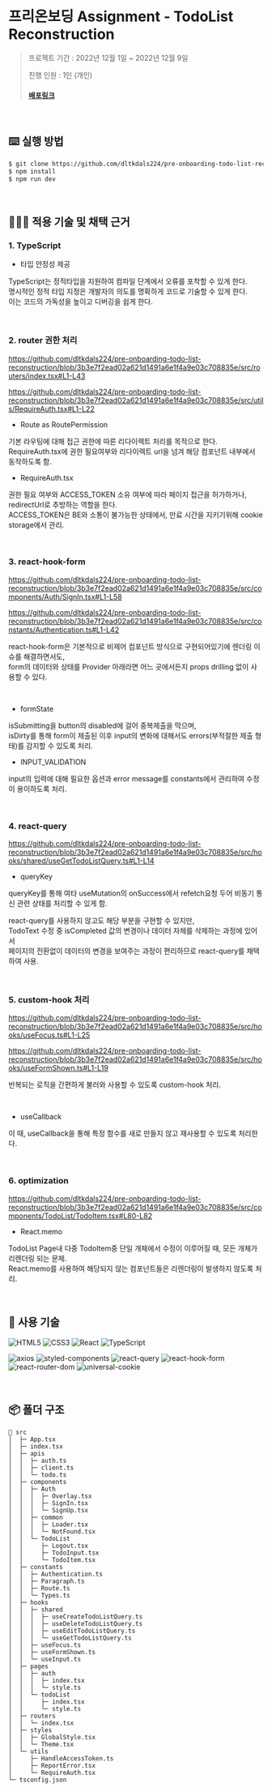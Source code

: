 # 프리온보딩 Assignment - TodoList Reconstruction

> 프로젝트 기간 : 2022년 12월 1일 ~ 2022년 12월 9일
>
> 진행 인원 : 1인 (개인)
>
> #### [배포링크](https://famous-lily-b50252.netlify.app/)

</br>

## ⌨️ 실행 방법

```zsh
$ git clone https://github.com/dltkdals224/pre-onboarding-todo-list-reconstruction.git
$ npm install
$ npm run dev
```

</br>

## 🧚🏻‍♂️ 적용 기술 및 채택 근거

### 1. TypeScript

- 타입 안정성 제공

TypeScript는 정적타입을 지원하여 컴파일 단계에서 오류를 포착할 수 있게 한다.  
명시적인 정적 타입 지정은 개발자의 의도를 명확하게 코드로 기술할 수 있게 한다.  
이는 코드의 가독성을 높이고 디버깅을 쉽게 한다.

<br/>

### 2. router 권한 처리

https://github.com/dltkdals224/pre-onboarding-todo-list-reconstruction/blob/3b3e7f2ead02a621d1491a6e1f4a9e03c708835e/src/routers/index.tsx#L1-L43

https://github.com/dltkdals224/pre-onboarding-todo-list-reconstruction/blob/3b3e7f2ead02a621d1491a6e1f4a9e03c708835e/src/utils/RequireAuth.tsx#L1-L22

- Route as RoutePermission

기본 라우팅에 대해 접근 권한에 따른 리다이렉트 처리를 목적으로 한다.  
RequireAuth.tsx에 권한 필요여부와 리다이렉트 url을 넘겨 해당 컴포넌트 내부에서 동작하도록 함.

- RequireAuth.tsx

권한 필요 여부와 ACCESS_TOKEN 소유 여부에 따라 페이지 접근을 허가하거나, redirectUrl로 추방하는 역할을 한다.  
ACCESS_TOKEN은 BE와 소통이 불가능한 상태에서, 만료 시간을 지키기위해 cookie storage에서 관리.  

<br/>

### 3. react-hook-form

https://github.com/dltkdals224/pre-onboarding-todo-list-reconstruction/blob/3b3e7f2ead02a621d1491a6e1f4a9e03c708835e/src/components/Auth/SignIn.tsx#L1-L58

https://github.com/dltkdals224/pre-onboarding-todo-list-reconstruction/blob/3b3e7f2ead02a621d1491a6e1f4a9e03c708835e/src/constants/Authentication.ts#L1-L42

react-hook-form은 기본적으로 비제어 컴포넌트 방식으로 구현되어있기에 렌더링 이슈를 해결하면서도,  
form의 데이터와 상태를 Provider 아래라면 어느 곳에서든지 props drilling 없이 사용할 수 있다.

<br/>

- formState

isSubmitting을 button의 disabled에 걸어 중복제출을 막으며,  
isDirty를 통해 form이 제출된 이후 input의 변화에 대해서도 errors(부적절한 제출 형태)를 감지할 수 있도록 처리.

- INPUT_VALIDATION

input의 입력에 대해 필요한 옵션과 error message를 constants에서 관리하여 수정이 용이하도록 처리.

<br/>

### 4. react-query

https://github.com/dltkdals224/pre-onboarding-todo-list-reconstruction/blob/3b3e7f2ead02a621d1491a6e1f4a9e03c708835e/src/hooks/shared/useGetTodoListQuery.ts#L1-L14

- queryKey

queryKey를 통해 여타 useMutation의 onSuccess에서 refetch요청 두어 비동기 통신 관련 상태를 처리할 수 있게 함.

react-query를 사용하지 않고도 해당 부분을 구현할 수 있지만,  
TodoText 수정 중 isCompleted 값의 변경이나 데이터 자체를 삭제하는 과정에 있어서  
페이지의 전환없이 데이터의 변경을 보여주는 과정이 편리하므로 react-query를 채택하여 사용.

<br/>

### 5. custom-hook 처리

https://github.com/dltkdals224/pre-onboarding-todo-list-reconstruction/blob/3b3e7f2ead02a621d1491a6e1f4a9e03c708835e/src/hooks/useFocus.ts#L1-L25

https://github.com/dltkdals224/pre-onboarding-todo-list-reconstruction/blob/3b3e7f2ead02a621d1491a6e1f4a9e03c708835e/src/hooks/useFormShown.ts#L1-L19

반복되는 로직을 간편하게 불러와 사용할 수 있도록 custom-hook 처리.

<br/>

- useCallback

이 때, useCallback을 통해 특정 함수를 새로 만들지 않고 재사용할 수 있도록 처리한다.

<br/>

### 6. optimization

https://github.com/dltkdals224/pre-onboarding-todo-list-reconstruction/blob/3b3e7f2ead02a621d1491a6e1f4a9e03c708835e/src/components/TodoList/TodoItem.tsx#L80-L82

- React.memo

TodoList Page내 다중 TodoItem중 단일 개체에서 수정이 이루어질 때, 모든 개체가 리렌더링 되는 문제.  
React.memo를 사용하여 해당되지 않는 컴포넌트들은 리렌더링이 발생하지 않도록 처리.

<br/>

## 🔨 사용 기술

<img alt="HTML5" src ="https://img.shields.io/badge/HTML5-E34F26?&style=flat&logo=HTML5&logoColor=white"/> <img alt="CSS3" src ="https://img.shields.io/badge/CSS3-1572B6?&style=flat&logo=CSS3&logoColor=white"/> <img alt="React" src ="https://img.shields.io/badge/React-61DAFB?&style=flat&logo=React&logoColor=white"/> <img alt="TypeScript" src="https://img.shields.io/badge/TypeScript-blue?style=flat&logo=TypeScript&logoColor=white"/> 

<img alt="axios" src ="https://img.shields.io/badge/axios-5A29E4?&style=flat&logo=axios&logoColor=white"/> <img alt="styled-components" src ="https://img.shields.io/badge/styled components-DB7093?&style=flat&logo=styled-components&logoColor=white"/> <img alt="react-query" src ="https://img.shields.io/badge/react query-FF4154?&style=flat&logo=react-query&logoColor=white"/> <img alt="react-hook-form" src ="https://img.shields.io/badge/react hook form-EC5990?&style=flat&logo=react-hook-form&logoColor=white"/> <img alt="react-router-dom" src ="https://img.shields.io/badge/react router dom-CA4245?&style=flat&logo=react-router-dom&logoColor=white"/> <img alt="universal-cookie" src ="https://img.shields.io/badge/universal cookie-00ACC1?&style=flat&logo=universal-cookie&logoColor=white"/>

</br>

## 📦 폴더 구조

```
📂 src
│  ├─ App.tsx
│  ├─ index.tsx
│  ├─ apis
│  │  ├─ auth.ts
│  │  ├─ client.ts
│  │  └─ todo.ts
│  ├─ components
│  │  ├─ Auth
│  │  │  ├─ Overlay.tsx
│  │  │  ├─ SignIn.tsx
│  │  │  └─ SignUp.tsx
│  │  ├─ common
│  │  │  ├─ Loader.tsx
│  │  │  └─ NotFound.tsx
│  │  └─ TodoList
│  │     ├─ Logout.tsx
│  │     ├─ TodoInput.tsx
│  │     └─ TodoItem.tsx
│  ├─ constants
│  │  ├─ Authentication.ts
│  │  ├─ Paragraph.ts
│  │  ├─ Route.ts
│  │  └─ Types.ts
│  ├─ hooks
│  │  ├─ shared
│  │  │  ├─ useCreateTodoListQuery.ts
│  │  │  ├─ useDeleteTodoListQuery.ts
│  │  │  ├─ useEditTodoListQuery.ts
│  │  │  └─ useGetTodoListQuery.ts
│  │  ├─ useFocus.ts
│  │  ├─ useFormShown.ts
│  │  └─ useInput.ts
│  ├─ pages
│  │  ├─ auth
│  │  │  ├─ index.tsx
│  │  │  └─ style.ts
│  │  └─ todoList
│  │     ├─ index.tsx
│  │     └─ style.ts
│  ├─ routers
│  │  └─ index.tsx
│  ├─ styles
│  │  ├─ GlobalStyle.tsx
│  │  └─ Theme.tsx
│  └─ utils
│     ├─ HandleAccessToken.ts
│     ├─ ReportError.tsx
│     └─ RequireAuth.tsx
└─ tsconfig.json
```

</br>
